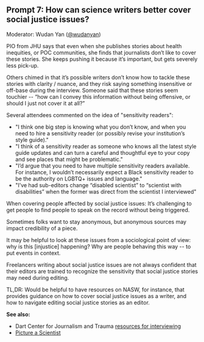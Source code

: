 ## Prompt 7: How can science writers better cover social justice issues?
Moderator: Wudan Yan ([\@wudanyan](https://twitter.com/wudanyan))

PIO from JHU says that even when she publishes stories about health inequities, or POC communities, she finds that journalists don’t like to cover these stories. She keeps pushing it because it’s important, but gets severely less pick-up. 

Others chimed in that it’s possible writers don’t know how to tackle these stories with clarity / nuance, and they risk saying something insensitive or off-base during the interview. Someone said that these stories seem touchier -- “how can I convey this information without being offensive, or should I just not cover it at all?” 

Several attendees commented on the idea of "sensitivity readers":  

* "I think one big step is knowing what you don’t know, and when you need to hire a sensitivity reader (or possibly revise your institution’s style guide)."  
* "I think of a sensitivity reader as someone who knows all the latest style guide updates and can turn a careful and thoughtful eye to your copy and see places that might be problematic."  
* "I’d argue that you need to have multiple sensitivity readers available. For instance, I wouldn’t necessarily expect a Black sensitivity reader to be the authority on LGBTQ+ issues and language."  
* "I’ve had sub-editors change “disabled scientist” to “scientist with disabilities” when the former was direct from the scientist I interviewed"  

When covering people affected by social justice issues: It’s challenging to get people to find people to speak on the record without being triggered. 

Sometimes folks want to stay anonymous, but anonymous sources may impact credibility of a piece.

It may be helpful to look at these issues from a sociological point of view: why is this [injustice] happening? Why are people behaving this way -- to put events in context. 

Freelancers writing about social justice issues are not always confident that their editors are trained to recognize the sensitivity that social justice stories may need during editing. 

TL,DR: Would be helpful to have resources on NASW, for instance, that provides guidance on how to cover social justice issues as a writer, and how to navigate editing social justice stories as an editor. 

**See also:**  

* Dart Center for Journalism and Trauma [resources for interviewing](https://dartcenter.org/resources?page=1&topic%5B0%5D=76)  
* [Picture a Scientist](https://www.pictureascientist.com/)  
